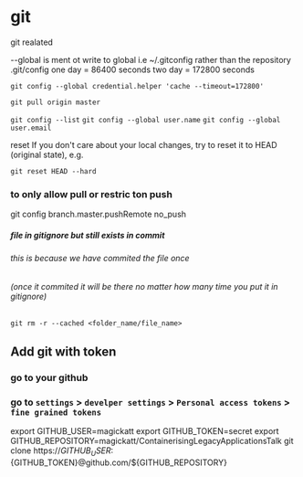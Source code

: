# git
git realated


--global is ment ot write to global i.e ~/.gitconfig rather than the repository .git/config
one day = 86400 seconds
 two day = 172800 seconds

`git config --global credential.helper 'cache --timeout=172800'`

`git pull origin master`

`git config --list`
`git config --global user.name` 
`git config --global user.email`


reset
If you don't care about your local changes, try to reset it to HEAD (original state), e.g.

`git reset HEAD --hard`

### to only allow pull or restric ton push

git config branch.master.pushRemote no_push


##### file in gitignore but still exists in commit
###### this is because we have commited the file once 
###### (once it commited it will be there no matter how many time you put it in gitignore)

`git rm -r --cached <folder_name/file_name>`


## Add git with token
### go to your github
### go to `settings` > `develper settings` > `Personal access tokens` > `fine grained tokens`



export GITHUB_USER=magickatt
export GITHUB_TOKEN=secret
export GITHUB_REPOSITORY=magickatt/ContainerisingLegacyApplicationsTalk
git clone https://${GITHUB_USER}:${GITHUB_TOKEN}@github.com/${GITHUB_REPOSITORY}


